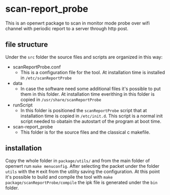 # scan-report_probe
This is an openwrt package to scan in monitor mode probe over wifi channel with periodic report to a server through http post.


## file structure

Under the `src` folder the source files and scripts are organized in this way:
* scanReportProbe.conf
  * This is a configuration file for the tool. At installation time is installed in `/etc/scanReportProbe`
* data
  * In case the software need some additional files it's possible to put them in this folder. At installation time everithing in this folder is copied in `/usr/share/scanReportProbe`
* runScript
  * In this folder is positioned the `scanReportProbe` script that at installation time is copied in `/etc/init.d`. This script is a normal init script needed to obatain the autostart of the program at boot time.
* scan-report_probe
  * This folder is for the source files and the classical c makefile.

  
## installation

Copy the whole folder in `package/utils/` and from the main folder of openwrt run `make menuconfig`. 
After selecting the packet under the folder `utils` with the `M` exit from the utility saving the configuration.
At this point it's possible to build and compile the tool with `make package/scanReportProbe/compile` the ipk file is generated under the `bin` folder.